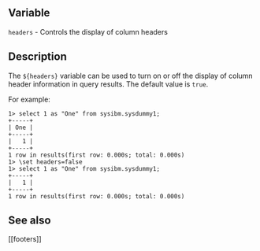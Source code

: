 ## Variable

  `headers` - Controls the display of column headers
   
## Description

  The `${headers}` variable can be used to turn on or off the display of
  column header information in query results.  The default value is `true`.

  For example:

    1> select 1 as "One" from sysibm.sysdummy1;
    +-----+
    | One |
    +-----+
    |   1 |
    +-----+
    1 row in results(first row: 0.000s; total: 0.000s)
    1> \set headers=false
    1> select 1 as "One" from sysibm.sysdummy1;
    +-----+
    |   1 |
    +-----+
    1 row in results(first row: 0.000s; total: 0.000s)

## See also

  [[footers]]
